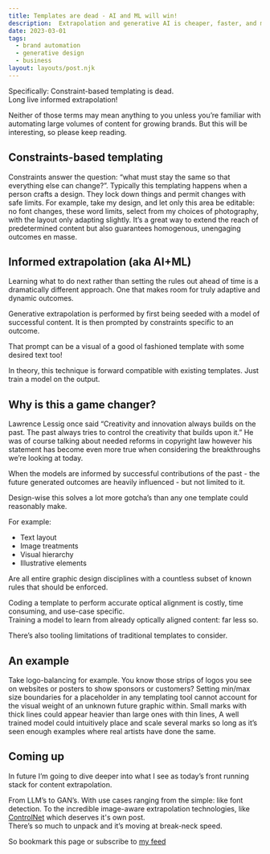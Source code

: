 ```yaml
---
title: Templates are dead - AI and ML will win!
description:  Extrapolation and generative AI is cheaper, faster, and more intuitive.
date: 2023-03-01
tags:
  - brand automation
  - generative design
  - business
layout: layouts/post.njk
---
```




Specifically: Constraint-based templating is dead.  
Long live informed extrapolation! 

Neither of those terms may mean anything to you unless you’re familiar with automating large volumes of content for growing brands.  But this will be interesting, so please keep reading. 

## Constraints-based templating
Constraints answer the question: “what must stay the same so that everything else can change?”. 
Typically this templating happens when a person crafts a design. They lock down things and permit changes with safe limits.  For example, take my design, and let only this area be editable: no font changes, these word limits, select from my choices of photography, with the layout only adapting slightly.  It’s a great way to extend the reach of predetermined content but also guarantees homogenous, unengaging outcomes en masse.  


## Informed extrapolation (aka AI+ML)
Learning what to do next rather than setting the rules out ahead of time is a dramatically different approach. One that makes room for truly adaptive and dynamic outcomes. 

Generative extrapolation is performed by first being seeded with a model of successful content. It is then prompted by constraints specific to an outcome.

That prompt can be a visual of a good ol fashioned template with some desired text too!

In theory, this technique is forward compatible with existing templates. Just train a model on the output. 

## Why is this a game changer?

Lawrence Lessig once said “Creativity and innovation always builds on the past. The past always tries to control the creativity that builds upon it.” 
He was of course talking about needed reforms in copyright law however his statement has become even more true when considering the breakthroughs we’re looking at today. 

When the models are informed by successful contributions of the past - the future generated outcomes are heavily influenced - but not limited to it.

Design-wise this solves a lot more gotcha’s than any one template could reasonably make.

For example:
* Text layout
* Image treatments 
* Visual hierarchy 
* Illustrative elements 

Are all entire graphic design disciplines with a countless subset of known rules that should be enforced. 

Coding a template to perform accurate optical alignment is costly, time consuming, and use-case specific.    
Training a model to learn from already optically aligned content: far less so. 

There’s also tooling limitations of traditional templates to consider. 

## An example
Take logo-balancing for example.  You know those strips of logos you see on websites or posters to show sponsors or customers?
Setting min/max size boundaries for a placeholder in any templating tool cannot account for the visual weight of an unknown future graphic within.  Small marks with thick lines could appear heavier than large ones with thin lines,  A well trained model could intuitively place and scale several marks so long as it’s seen enough examples where real artists have done the same. 

## Coming up
In future I’m going to dive deeper into what I see as today’s front running stack for content extrapolation.

From LLM’s to GAN’s.  With use cases ranging from the simple: like font detection. To the incredible image-aware extrapolation technologies, like <a href="https://github.com/lllyasviel/ControlNet" target="_blank">ControlNet</a> which deserves it's own post.  
There’s so much to unpack and it’s moving at break-neck speed.
  
So bookmark this page or subscribe to <a href="https://andyfitzsimon.com/feed/feed.xml">my feed </a>
